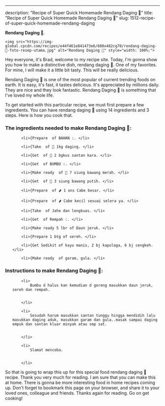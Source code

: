 ---
description: "Recipe of Super Quick Homemade Rendang Daging 🐄"
title: "Recipe of Super Quick Homemade Rendang Daging 🐄"
slug: 1512-recipe-of-super-quick-homemade-rendang-daging

<p>
	<strong>Rendang Daging 🐄</strong>. 
	
</p>
<p>
	
	<img src="https://img-global.cpcdn.com/recipes/e44f461e841473e6/680x482cq70/rendang-daging-🐄-foto-resep-utama.jpg" alt="Rendang Daging 🐄" style="width: 100%;">
	
	
</p>
<p>
	Hey everyone, it's Brad, welcome to my recipe site. Today, I'm gonna show you how to make a distinctive dish, rendang daging 🐄. One of my favorites. For mine, I will make it a little bit tasty. This will be really delicious.
</p>
	
<p>
	Rendang Daging 🐄 is one of the most popular of current trending foods on earth. It is easy, it's fast, it tastes delicious. It's appreciated by millions daily. They are nice and they look fantastic. Rendang Daging 🐄 is something that I've loved my whole life.
</p>
<p>
	
</p>

<p>
To get started with this particular recipe, we must first prepare a few ingredients. You can have rendang daging 🐄 using 14 ingredients and 3 steps. Here is how you cook that.
</p>

<h3>The ingredients needed to make Rendang Daging 🐄:</h3>

<ol>
	
		<li>{Prepare  of BAHAN :. </li>
	
		<li>{Take  of 🥩 1kg daging. </li>
	
		<li>{Get  of 🥥 2 bgkus santan kara. </li>
	
		<li>{Get  of BUMBU :. </li>
	
		<li>{Make ready  of 🌰 7 siung bawang merah. </li>
	
		<li>{Get  of 🌰 3 siung bawang putih. </li>
	
		<li>{Prepare  of 🌶 1 ons Cabe besar. </li>
	
		<li>{Prepare  of 🌶 Cabe kecil sesuai selera ya. </li>
	
		<li>{Take  of Jahe dan lengkuas. </li>
	
		<li>{Get  of Rempah :. </li>
	
		<li>{Make ready 5 lbr of Daun jeruk. </li>
	
		<li>{Prepare 1 btg of sereh. </li>
	
		<li>{Get Sedikit of kayu manis, 2 bj kapulaga, 6 bj cengkeh. </li>
	
		<li>{Make ready  of garam, gula. </li>
	
</ol>
<p>
	
</p>

<h3>Instructions to make Rendang Daging 🐄:</h3>

<ol>
	
		<li>
			Bumbu d halus kan kemudian d goreng masukkan daun jeruk, sereh dan rempah.
			
			
		</li>
	
		<li>
			Sesudah harum masukkan santan tunggu hingga mendidih lalu masukkan daging aduk, masukkan garam dan gula..masak sampai daging empuk dan santan kluar minyak atau smp sat.
			
			
		</li>
	
		<li>
			Slamat mencoba.
			
			
		</li>
	
</ol>

<p>
	
</p>

<p>
	So that is going to wrap this up for this special food rendang daging 🐄 recipe. Thank you very much for reading. I am sure that you can make this at home. There is gonna be more interesting food in home recipes coming up. Don't forget to bookmark this page on your browser, and share it to your loved ones, colleague and friends. Thanks again for reading. Go on get cooking!
</p>
